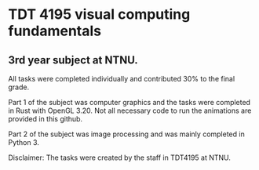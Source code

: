 # TDT 4195 visual computing fundamentals

## 3rd year subject at NTNU. 

All tasks were completed individually and contributed 30% to the final grade. 

Part 1 of the subject was computer graphics and the tasks were completed in Rust with OpenGL 3.20. Not all necessary code to run the animations are provided in this github. 

Part 2 of the subject was image processing and was mainly completed in Python 3. 

Disclaimer: The tasks were created by the staff in TDT4195 at NTNU. 
